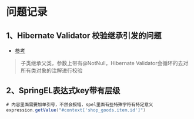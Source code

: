 # 问题记录

## 1、Hibernate Validator 校验继承引发的问题

* [参考](https://blog.csdn.net/GAMEloft9/article/details/88827069)

> 子类继承父类，参数上带有@NotNull，Hibernate Validator会循环的去对所有类对象的注解进行校验

## 2、SpringEL表达式key带有层级

```java
# 内容里面需要加单引号，不然会报错，spel里面有些特殊字符有特定意义
expression.getValue("#context['shop_goods.item.id']")
```
